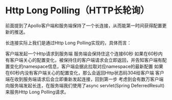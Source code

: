 # Http Long Polling（HTTP长轮询）

前面提到了Apollo客户端和服务端保持了一个长连接，从而能第一时间获得配置更新的推送。

长连接实际上我们是通过Http Long Polling实现的，具体而言：

客户端发起一个Http请求到服务端
服务端会保持住这个连接60秒
如果在60秒内有客户端关心的配置变化，被保持住的客户端请求会立即返回，并告知客户端有配置变化的namespace信息，客户端会据此拉取对应namespace的最新配置
如果在60秒内没有客户端关心的配置变化，那么会返回Http状态码304给客户端
客户端在收到服务端请求后会立即重新发起连接，回到第一步
考虑到会有数万客户端向服务端发起长连，在服务端我们使用了async servlet(Spring DeferredResult)来服务Http Long Polling请求。